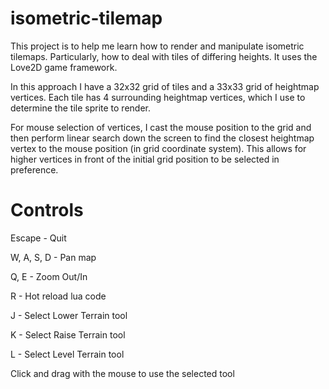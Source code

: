 # isometric-tilemap
This project is to help me learn how to render and manipulate isometric tilemaps. Particularly, how to deal with tiles of differing heights. It uses the Love2D game framework.

In this approach I have a 32x32 grid of tiles and a 33x33 grid of heightmap vertices. Each tile has 4 surrounding heightmap vertices, which I use to determine the tile sprite to render. 

For mouse selection of vertices, I cast the mouse position to the grid and then perform linear search down the screen to find the closest heightmap vertex to the mouse position (in grid coordinate system). This allows for higher vertices in front of the initial grid position to be selected in preference.

# Controls

Escape - Quit

W, A, S, D - Pan map

Q, E - Zoom Out/In

R - Hot reload lua code

J - Select Lower Terrain tool

K - Select Raise Terrain tool

L - Select Level Terrain tool

Click and drag with the mouse to use the selected tool